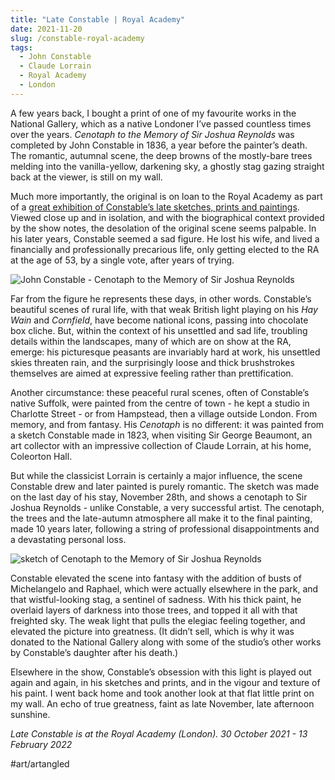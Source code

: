 ```yaml
---
title: "Late Constable | Royal Academy"
date: 2021-11-20
slug: /constable-royal-academy
tags:
  - John Constable
  - Claude Lorrain
  - Royal Academy
  - London
---
```


A few years back, I bought a print of one of my favourite works in the National Gallery, which as a native Londoner I’ve passed countless times over the years. *Cenotaph to the Memory of Sir Joshua Reynolds* was completed by John Constable in 1836, a year before the painter’s death. The romantic, autumnal scene, the deep browns of the mostly-bare trees melding into the vanilla-yellow, darkening sky, a ghostly stag gazing straight back at the viewer, is still on my wall.

Much more importantly, the original is on loan to the Royal Academy as part of a [great exhibition of Constable’s late sketches, prints and paintings](https://www.royalacademy.org.uk/exhibition/late-constable). Viewed close up and in isolation, and with the biographical context provided by the show notes, the desolation of the original scene seems palpable. In his later years, Constable seemed a sad figure. He lost his wife, and lived a financially and professionally precarious life, only getting elected to the RA at the age of 53, by a single vote, after years of trying.

![John Constable - Cenotaph to the Memory of Sir Joshua Reynolds](/constable-royal-academy-1.jpeg)

Far from the figure he represents these days, in other words. Constable’s beautiful scenes of rural life, with that weak British light playing on his *Hay Wain* and *Cornfield*, have become national icons, passing into chocolate box cliche. But, within the context of his unsettled and sad life, troubling details within the landscapes, many of which are on show at the RA, emerge: his picturesque peasants are invariably hard at work, his unsettled skies threaten rain, and the surprisingly loose and thick brushstrokes themselves are aimed at expressive feeling rather than prettification.

Another circumstance: these peaceful rural scenes, often of Constable’s native Suffolk, were painted from the centre of town - he kept a studio in Charlotte Street - or from Hampstead, then a village outside London. From memory, and from fantasy. His *Cenotaph* is no different: it was painted from a sketch Constable made in 1823, when visiting Sir George Beaumont, an art collector with an impressive collection of Claude Lorrain, at his home, Coleorton Hall.

But while the classicist Lorrain is certainly a major influence, the scene Constable drew and later painted is purely romantic. The sketch was made on the last day of his stay, November 28th, and shows a cenotaph to Sir Joshua Reynolds - unlike Constable, a very successful artist. The cenotaph, the trees and the late-autumn atmosphere all make it to the final painting, made 10 years later, following a string of professional disappointments and a devastating personal loss.

![sketch of Cenotaph to the Memory of Sir Joshua Reynolds](/constable-royal-academy-2.jpeg)

Constable elevated the scene into fantasy with the addition of busts of Michelangelo and Raphael, which were actually elsewhere in the park, and that wistful-looking stag, a sentinel of sadness. With his thick paint, he overlaid layers of darkness into those trees, and topped it all with that freighted sky. The weak light that pulls the elegiac feeling together, and elevated the picture into greatness. (It didn’t sell, which is why it was donated to the National Gallery along with some of the studio’s other works by Constable’s daughter after his death.)

Elsewhere in the show, Constable’s obsession with this light is played out again and again, in his sketches and prints, and in the vigour and texture of his paint. I went back home and took another look at that flat little print on my wall. An echo of true greatness, faint as late November, late afternoon sunshine.

*Late Constable is at the Royal Academy (London). 30 October 2021 - 13 February 2022*

#art/artangled
